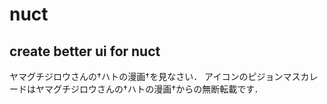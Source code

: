 # nuct
## create better ui for nuct

ヤマグチジロウさんの†ハトの漫画†を見なさい．
アイコンのピジョンマスカレードはヤマグチジロウさんの†ハトの漫画†からの無断転載です．
